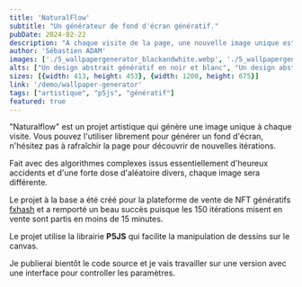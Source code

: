 ```yaml
---
title: 'NaturalFlow'
subtitle: "Un générateur de fond d'écran génératif."
pubDate: 2024-02-22
description: "A chaque visite de la page, une nouvelle image unique est générée"
author: 'Sébastien ADAM'
images: ['./5_wallpapergenerator_blackandwhite.webp', './5_wallpapergenerator_color.webp']
alts: ["Un design abstrait génératif en noir et blanc", "Un design abstrait génératif en couleur"]
sizes: [{width: 413, height: 453}, {width: 1200, height: 675}]
link: '/demo/wallpaper-generator'
tags: ["artistique", "p5js", "génératif"]
featured: true
---
```


"Naturalflow" est un projet artistique qui génère une image unique à chaque visite. Vous pouvez l'utiliser librement pour générer un fond d'écran, n'hésitez pas à rafraîchir la page pour découvrir de nouvelles itérations.

Fait avec des algorithmes complexes issus essentiellement d'heureux accidents et d'une forte dose d'aléatoire divers, chaque image sera différente.

Le projet à la base a été créé pour la plateforme de vente de NFT génératifs [fxhash](https://www.fxhash.xyz/generative/slug/natural-flow) et a remporté un beau succès puisque les 150 itérations misent en vente sont partis en moins de 15 minutes.

Le projet utilise la librairie **P5JS** qui facilite la manipulation de dessins sur le canvas.

Je publierai bientôt le code source et je vais travailler sur une version avec une interface pour controller les paramètres.
